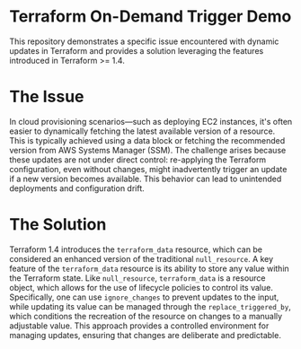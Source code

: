 # Terraform On-Demand Trigger Demo
This repository demonstrates a specific issue encountered with dynamic updates in Terraform and provides a solution leveraging the features introduced in Terraform >= 1.4.

# The Issue
In cloud provisioning scenarios—such as deploying EC2 instances, it's often easier to dynamically fetching the latest available version of a resource. This is typically achieved using a data block or fetching the recommended version from AWS Systems Manager (SSM). The challenge arises because these updates are not under direct control: re-applying the Terraform configuration, even without changes, might inadvertently trigger an update if a new version becomes available. This behavior can lead to unintended deployments and configuration drift.

# The Solution
Terraform 1.4 introduces the `terraform_data` resource, which can be considered an enhanced version of the traditional `null_resource`. A key feature of the `terraform_data` resource is its ability to store any value within the Terraform state. Like `null_resource`, `terraform_data` is a resource object, which allows for the use of lifecycle policies to control its value. Specifically, one can use `ignore_changes` to prevent updates to the input, while updating its value can be managed through the `replace_triggered_by`, which conditions the recreation of the resource on changes to a manually adjustable value. This approach provides a controlled environment for managing updates, ensuring that changes are deliberate and predictable.
